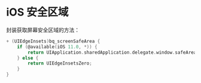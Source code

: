 iOS 安全区域
===

封装获取屏幕安全区域的方法：

```objectivec
+ (UIEdgeInsets)bq_screenSafeArea {
    if (@available(iOS 11.0, *)) {
        return UIApplication.sharedApplication.delegate.window.safeAreaInsets;
    } else {
        return UIEdgeInsetsZero;
    }
}
```
